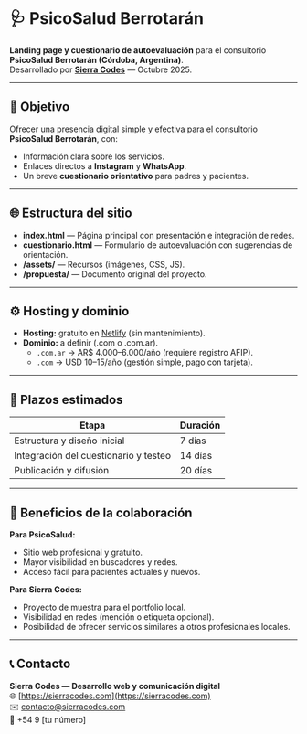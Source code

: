 # 🩺 PsicoSalud Berrotarán  

**Landing page y cuestionario de autoevaluación** para el consultorio **PsicoSalud Berrotarán (Córdoba, Argentina)**.  
Desarrollado por [**Sierra Codes**](https://sierracodes.com) — Octubre 2025.  

---

## 🎯 Objetivo  

Ofrecer una presencia digital simple y efectiva para el consultorio **PsicoSalud Berrotarán**, con:  
- Información clara sobre los servicios.  
- Enlaces directos a **Instagram** y **WhatsApp**.  
- Un breve **cuestionario orientativo** para padres y pacientes.  

---

## 🌐 Estructura del sitio  

- **index.html** — Página principal con presentación e integración de redes.  
- **cuestionario.html** — Formulario de autoevaluación con sugerencias de orientación.  
- **/assets/** — Recursos (imágenes, CSS, JS).  
- **/propuesta/** — Documento original del proyecto.  

---

## ⚙️ Hosting y dominio  

- **Hosting:** gratuito en [Netlify](https://www.netlify.com) (sin mantenimiento).  
- **Dominio:** a definir (.com o .com.ar).  
  - `.com.ar` → AR$ 4.000–6.000/año (requiere registro AFIP).  
  - `.com` → USD 10–15/año (gestión simple, pago con tarjeta).  

---

## 📅 Plazos estimados  

| Etapa | Duración |  
|-------|-----------|  
| Estructura y diseño inicial | 7 días |  
| Integración del cuestionario y testeo | 14 días |  
| Publicación y difusión | 20 días |  

---

## 🌱 Beneficios de la colaboración  

**Para PsicoSalud:**  
- Sitio web profesional y gratuito.  
- Mayor visibilidad en buscadores y redes.  
- Acceso fácil para pacientes actuales y nuevos.  

**Para Sierra Codes:**  
- Proyecto de muestra para el portfolio local.  
- Visibilidad en redes (mención o etiqueta opcional).  
- Posibilidad de ofrecer servicios similares a otros profesionales locales.  

---

## 📞 Contacto  

**Sierra Codes — Desarrollo web y comunicación digital**  
🌐 [https://sierracodes.com](https://sierracodes.com)  
✉️ contacto@sierracodes.com  
📱 +54 9 [tu número]
